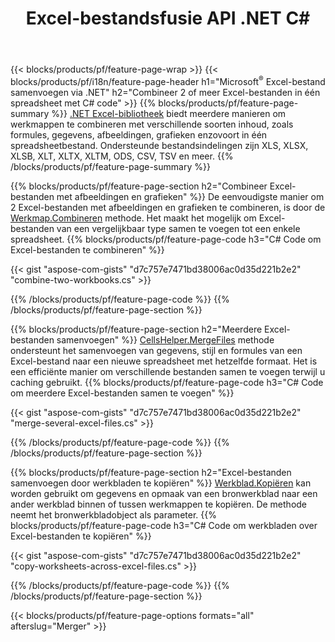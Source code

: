 ﻿---
title: Excel-bestandsfusie API .NET C#
url: /nl/net/merger/
description: Voeg Excel- en OpenOffice-spreadsheetbestanden samen met slechts enkele regels C#-code.
---
{{< blocks/products/pf/feature-page-wrap >}}
{{< blocks/products/pf/i18n/feature-page-header h1="Microsoft<sup>&reg;</sup> Excel-bestand samenvoegen via .NET" h2="Combineer 2 of meer Excel-bestanden in één spreadsheet met C# code" >}}
{{% blocks/products/pf/feature-page-summary %}}
[.NET Excel-bibliotheek](/cells/net/) biedt meerdere manieren om werkmappen te combineren met verschillende soorten inhoud, zoals formules, gegevens, afbeeldingen, grafieken enzovoort in één spreadsheetbestand. Ondersteunde bestandsindelingen zijn XLS, XLSX, XLSB, XLT, XLTX, XLTM, ODS, CSV, TSV en meer.
{{% /blocks/products/pf/feature-page-summary %}}

{{% blocks/products/pf/feature-page-section h2="Combineer Excel-bestanden met afbeeldingen en grafieken" %}}
De eenvoudigste manier om 2 Excel-bestanden met afbeeldingen en grafieken te combineren, is door de [Werkmap.Combineren](https://reference.aspose.com/cells/net/aspose.cells/workbook/methods/combine) methode. Het maakt het mogelijk om Excel-bestanden van een vergelijkbaar type samen te voegen tot een enkele spreadsheet.
{{% blocks/products/pf/feature-page-code h3="C# Code om Excel-bestanden te combineren" %}}

{{< gist "aspose-com-gists" "d7c757e7471bd38006ac0d35d221b2e2" "combine-two-workbooks.cs" >}}

{{% /blocks/products/pf/feature-page-code %}}
{{% /blocks/products/pf/feature-page-section %}}

{{% blocks/products/pf/feature-page-section h2="Meerdere Excel-bestanden samenvoegen" %}}
[CellsHelper.MergeFiles](https://reference.aspose.com/cells/net/aspose.cells/cellshelper/methods/mergefiles) methode ondersteunt het samenvoegen van gegevens, stijl en formules van een Excel-bestand naar een nieuwe spreadsheet met hetzelfde formaat. Het is een efficiënte manier om verschillende bestanden samen te voegen terwijl u caching gebruikt. 
{{% blocks/products/pf/feature-page-code h3="C# Code om meerdere Excel-bestanden samen te voegen" %}}

{{< gist "aspose-com-gists" "d7c757e7471bd38006ac0d35d221b2e2" "merge-several-excel-files.cs" >}}

{{% /blocks/products/pf/feature-page-code %}}
{{% /blocks/products/pf/feature-page-section %}}

{{% blocks/products/pf/feature-page-section h2="Excel-bestanden samenvoegen door werkbladen te kopiëren" %}}
[Werkblad.Kopiëren](https://reference.aspose.com/cells/net/aspose.cells/worksheet/methods/copy/index) kan worden gebruikt om gegevens en opmaak van een bronwerkblad naar een ander werkblad binnen of tussen werkmappen te kopiëren. De methode neemt het bronwerkbladobject als parameter.
{{% blocks/products/pf/feature-page-code h3="C# Code om werkbladen over Excel-bestanden te kopiëren" %}}

{{< gist "aspose-com-gists" "d7c757e7471bd38006ac0d35d221b2e2" "copy-worksheets-across-excel-files.cs" >}}

{{% /blocks/products/pf/feature-page-code %}}
{{% /blocks/products/pf/feature-page-section %}}

{{< blocks/products/pf/feature-page-options formats="all" afterslug="Merger" >}}